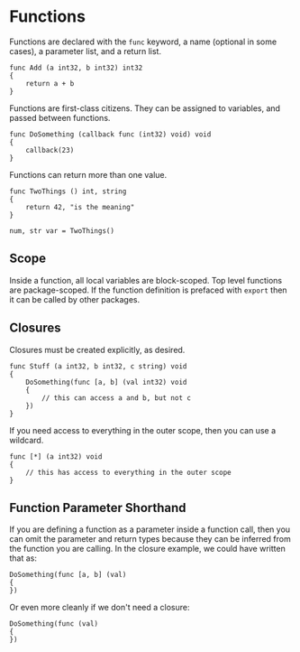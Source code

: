 # Functions

Functions are declared with the `func` keyword, a name (optional in some cases), a parameter list, and a return list.

```
func Add (a int32, b int32) int32
{
	return a + b
}
```

Functions are first-class citizens. They can be assigned to variables, and passed between functions.

```
func DoSomething (callback func (int32) void) void
{
	callback(23)
}
```

Functions can return more than one value.

```
func TwoThings () int, string
{
	return 42, "is the meaning"
}
```

    num, str var = TwoThings()

## Scope

Inside a function, all local variables are block-scoped. Top level functions are package-scoped. If the function definition is prefaced with `export` then it can be called by other packages. 

## Closures

Closures must be created explicitly, as desired.

```
func Stuff (a int32, b int32, c string) void
{
	DoSomething(func [a, b] (val int32) void
	{
		// this can access a and b, but not c
	})
}
```

If you need access to everything in the outer scope, then you can use a wildcard.

```
func [*] (a int32) void
{
	// this has access to everything in the outer scope
}
```

## Function Parameter Shorthand

If you are defining a function as a parameter inside a function call, then you can omit the parameter and return types because they can be inferred from the function you are calling. In the closure example, we could have written that as:

```
DoSomething(func [a, b] (val)
{
})
```

Or even more cleanly if we don't need a closure:

```
DoSomething(func (val)
{
})
```